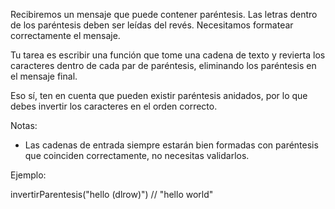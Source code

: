 Recibiremos un mensaje que puede contener paréntesis.
Las letras dentro de los paréntesis deben ser leídas del revés.
Necesitamos formatear correctamente el mensaje.

Tu tarea es escribir una función que tome una cadena de texto y revierta los caracteres dentro de cada par de paréntesis, eliminando los paréntesis en el mensaje final.

Eso sí, ten en cuenta que pueden existir paréntesis anidados, por lo que debes invertir los caracteres en el orden correcto.

Notas:

- Las cadenas de entrada siempre estarán bien formadas con paréntesis que coinciden correctamente, no necesitas validarlos.

Ejemplo:

invertirParentesis("hello (dlrow)") // "hello world"

